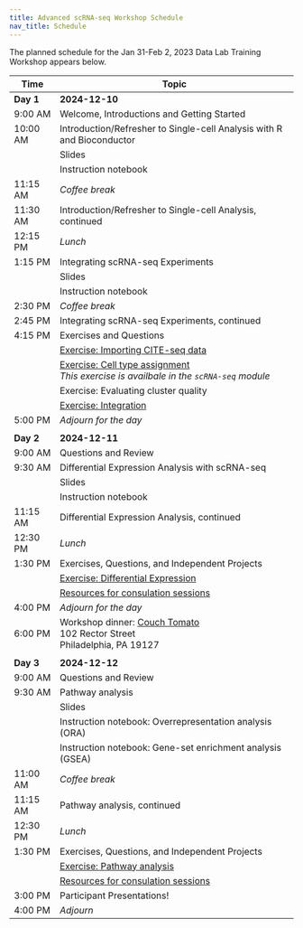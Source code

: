 ```yaml
---
title: Advanced scRNA-seq Workshop Schedule
nav_title: Schedule
---
```


The planned schedule for the Jan 31-Feb 2, 2023 Data Lab Training Workshop appears below.

| Time      | Topic                                                                                                                                                                                                        |
| --------- | ------------------------------------------------------------------------------------------------------------------------------------------------------------------------------------------------------------ |
| **Day 1** | **2024-12-10**                                                                                                                                                                                               |
| 9:00 AM   | Welcome, Introductions and Getting Started                                                                                                                                                                   |
| 10:00 AM  | Introduction/Refresher to Single-cell Analysis with R and Bioconductor                                                                                                                                       |
|           | Slides                                                                                                                                                                                                       |
|           | Instruction notebook                                                                                                                                                                                         |
| 11:15 AM  | *Coffee break*                                                                                                                                                                                               |
| 11:30 AM  | Introduction/Refresher to Single-cell Analysis, continued                                                                                                                                                    |
| 12:15 PM  | *Lunch*                                                                                                                                                                                                      |
| 1:15 PM   | Integrating scRNA-seq Experiments                                                                                                                                                                            |
|           | Slides                                                                                                                                                                                                       |
|           | Instruction notebook                                                                                                                                                                                         |
| 2:30 PM   | *Coffee break*                                                                                                                                                                                               |
| 2:45 PM   | Integrating scRNA-seq Experiments, continued                                                                                                                                                                 |
| 4:15 PM   | Exercises and Questions                                                                                                                                                                                      |
|           | [Exercise: Importing CITE-seq data](https://github.com/AlexsLemonade/training-modules/blob/{{site.release_tag}}/scRNA-seq-advanced/exercise_01-citeseq.Rmd)                                                  |
|           | [Exercise: Cell type assignment](https://github.com/AlexsLemonade/training-modules/blob/{{site.release_tag}}/scRNA-seq/exercise_03-celltype.Rmd) <br> _This exercise is availbale in the `scRNA-seq` module_ |
|           | Exercise: Evaluating cluster quality                                                                                                                                                                         |
|           | [Exercise: Integration](https://github.com/AlexsLemonade/training-modules/blob/{{site.release_tag}}/scRNA-seq-advanced/exercise_02-integration.Rmd)                                                          |
| 5:00 PM   | *Adjourn for the day*                                                                                                                                                                                        |
|           |                                                                                                                                                                                                              |
| **Day 2** | **2024-12-11**                                                                                                                                                                                               |
| 9:00 AM   | Questions and Review                                                                                                                                                                                         |
| 9:30 AM   | Differential Expression Analysis with scRNA-seq                                                                                                                                                              |
|           | Slides                                                                                                                                                                                                       |
|           | Instruction notebook                                                                                                                                                                                         |
| 11:15 AM  | Differential Expression Analysis, continued                                                                                                                                                                  |
| 12:30 PM  | *Lunch*                                                                                                                                                                                                      |
| 1:30 PM   | Exercises, Questions, and Independent Projects                                                                                                                                                               |
|           | [Exercise: Differential Expression](https://github.com/AlexsLemonade/training-modules/blob/{{site.release_tag}}/scRNA-seq-advanced/exercise_03-diffexp.Rmd)                                                  |
|           | [Resources for consulation sessions](./workshop-resources.md)                                                                                                                                                |
| 4:00 PM   | *Adjourn for the day*                                                                                                                                                                                        |
| 6:00 PM   | Workshop dinner: [Couch Tomato](https://www.thetomatoshack.com/location/The-Couch-Tomato-Cafe-Manayunk/) <br> 102 Rector Street <br> Philadelphia, PA 19127                                                  |
|           |                                                                                                                                                                                                              |
| **Day 3** | **2024-12-12**                                                                                                                                                                                               |
| 9:00 AM   | Questions and Review                                                                                                                                                                                         |
| 9:30 AM   | Pathway analysis                                                                                                                                                                                             |
|           | Slides                                                                                                                                                                                                       |
|           | Instruction notebook: Overrepresentation analysis (ORA)                                                                                                                                                      |
|           | Instruction notebook: Gene-set enrichment analysis (GSEA)                                                                                                                                                     |
| 11:00 AM  | *Coffee break*                                                                                                                                                                                               |
| 11:15 AM  | Pathway analysis, continued                                                                                                                                                                                  |
| 12:30 PM  | *Lunch*                                                                                                                                                                                                      |
| 1:30 PM   | Exercises, Questions, and Independent Projects                                                                                                                                                               |
|           | [Exercise: Pathway analysis](https://github.com/AlexsLemonade/training-modules/blob/{{site.release_tag}}/scRNA-seq-advanced/exercise_04-scrna_pathway.Rmd)                                                   |
|           | [Resources for consulation sessions](./workshop-resources.md)                                                                                                                                                |
| 3:00 PM   | Participant Presentations!                                                                                                                                                                                   |
| 4:00 PM   | *Adjourn*                                                                                                                                                                                                    |


